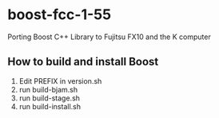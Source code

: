 # boost-fcc-1-55
Porting Boost C++ Library to Fujitsu FX10 and the K computer

## How to build and install Boost

1. Edit PREFIX in version.sh
2. run build-bjam.sh
3. run build-stage.sh
4. run build-install.sh
